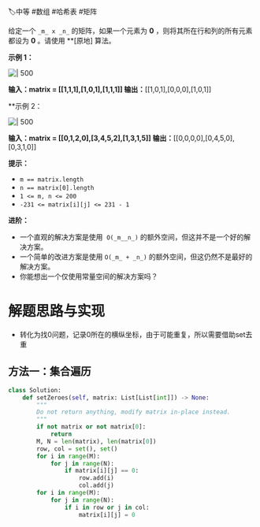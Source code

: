 🏷中等 #数组 #哈希表 #矩阵

给定一个 `_m_ x _n_` 的矩阵，如果一个元素为 **0** ，则将其所在行和列的所有元素都设为 **0** 。请使用 **[原地] 算法。

**示例 1：**

![ | 500](https://assets.leetcode.com/uploads/2020/08/17/mat1.jpg)

**输入：matrix = [[1,1,1],[1,0,1],[1,1,1]]
输出：**[[1,0,1],[0,0,0],[1,0,1]]

**示例 2：

![ | 500](https://assets.leetcode.com/uploads/2020/08/17/mat2.jpg)

**输入：matrix = [[0,1,2,0],[3,4,5,2],[1,3,1,5]]
输出：**[[0,0,0,0],[0,4,5,0],[0,3,1,0]]

**提示：**

- `m == matrix.length`
- `n == matrix[0].length`
- `1 <= m, n <= 200`
- `-231 <= matrix[i][j] <= 231 - 1`

**进阶：**

- 一个直观的解决方案是使用  `O(_m__n_)` 的额外空间，但这并不是一个好的解决方案。
- 一个简单的改进方案是使用 `O(_m_ + _n_)` 的额外空间，但这仍然不是最好的解决方案。
- 你能想出一个仅使用常量空间的解决方案吗？

# 解题思路与实现

- 转化为找0问题，记录0所在的横纵坐标，由于可能重复，所以需要借助set去重
## 方法一：集合遍历

```python
class Solution:
    def setZeroes(self, matrix: List[List[int]]) -> None:
        """
        Do not return anything, modify matrix in-place instead.
        """
        if not matrix or not matrix[0]:
            return
        M, N = len(matrix), len(matrix[0])
        row, col = set(), set()
        for i in range(M):
            for j in range(N):
                if matrix[i][j] == 0:
                    row.add(i)
                    col.add(j)
        for i in range(M):
            for j in range(N):
                if i in row or j in col:
                    matrix[i][j] = 0
```